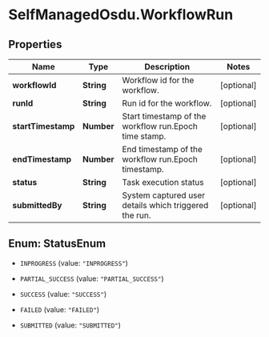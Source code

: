 # SelfManagedOsdu.WorkflowRun

## Properties
Name | Type | Description | Notes
------------ | ------------- | ------------- | -------------
**workflowId** | **String** | Workflow id for the workflow. | [optional] 
**runId** | **String** | Run id for the workflow. | [optional] 
**startTimestamp** | **Number** | Start timestamp of the workflow run.Epoch time stamp. | [optional] 
**endTimestamp** | **Number** | End timestamp of the workflow run.Epoch timestamp. | [optional] 
**status** | **String** | Task execution status | [optional] 
**submittedBy** | **String** | System captured user details which triggered the  run. | [optional] 


<a name="StatusEnum"></a>
## Enum: StatusEnum


* `INPROGRESS` (value: `"INPROGRESS"`)

* `PARTIAL_SUCCESS` (value: `"PARTIAL_SUCCESS"`)

* `SUCCESS` (value: `"SUCCESS"`)

* `FAILED` (value: `"FAILED"`)

* `SUBMITTED` (value: `"SUBMITTED"`)




